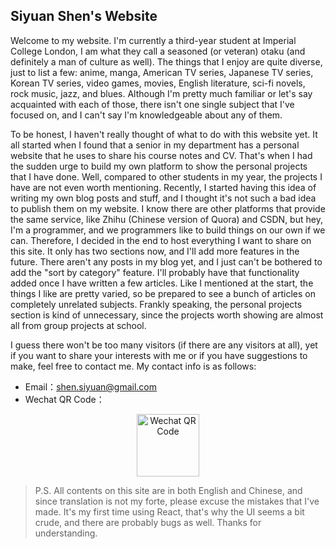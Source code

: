 ## Siyuan Shen's Website

Welcome to my website. I'm currently a third-year student at Imperial College London, I am what they call a seasoned (or veteran) otaku (and definitely a man of culture as well). The things that I enjoy are quite diverse, just to list a few: anime, manga, American TV series, Japanese TV series, Korean TV series, video games, movies, English literature, sci-fi novels, rock music, jazz, and blues. Although I'm pretty much familiar or let's say acquainted with each of those, there isn't one single subject that I've focused on, and I can't say I'm knowledgeable about any of them.

To be honest, I haven't really thought of what to do with this website yet. It all started when I found that a senior in my department has a personal website that he uses to share his course notes and CV. That's when I had the sudden urge to build my own platform to show the personal projects that I have done. Well, compared to other students in my year, the projects I have are not even worth mentioning. Recently, I started having this idea of writing my own blog posts and stuff, and I thought it's not such a bad idea to publish them on my website. I know there are other platforms that provide the same service, like Zhihu (Chinese version of Quora) and CSDN, but hey, I'm a programmer, and we programmers like to build things on our own if we can. Therefore, I decided in the end to host everything I want to share on this site. It only has two sections now, and I'll add more features in the future. There aren't any posts in my blog yet, and I just can't be bothered to add the "sort by category" feature. I'll probably have that functionality added once I have written a few articles. Like I mentioned at the start, the things I like are pretty varied, so be prepared to see a bunch of articles on completely unrelated subjects. Frankly speaking, the personal projects section is kind of unnecessary, since the projects worth showing are almost all from group projects at school.

I guess there won't be too many visitors (if there are any visitors at all), yet if you want to share your interests with me or if you have suggestions to make, feel free to contact me. My contact info is as follows:

- Email：[shen.siyuan@gmail.com](mailto:shen.siyuan@gmail.com)
- Wechat QR Code：

<p align="center">
  <img src="../siyuans-hub/contents/wechat.jpg" alt="Wechat QR Code" style="width:100px;height:100px;"/>
</p>

> P.S. All contents on this site are in both English and Chinese, and since translation is not my forte, please excuse the mistakes that I've made. It's my first time using React, that's why the UI seems a bit crude, and there are probably bugs as well. Thanks for understanding.
